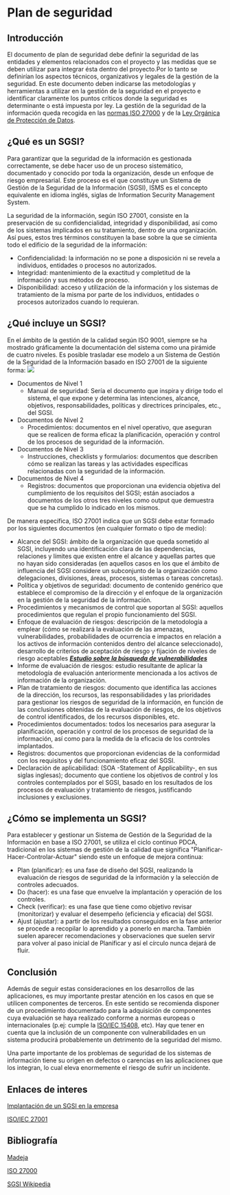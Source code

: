 # Plan de seguridad
## Introducción
El documento de plan de seguridad debe definir la seguridad de las entidades y elementos relacionados con el
proyecto y las medidas que se deben utilizar para integrar ésta dentro del proyecto.Por lo tanto se definirían los aspectos técnicos, organizativos y legales de la gestión de la seguridad.
En este documento deben indicarse las metodologías y herramientas a utilizar en la gestión de la seguridad en el proyecto e identificar claramente los puntos críticos donde la seguridad es determinante o está impuesta por ley.
La gestión de la seguridad de la información queda recogida en las [normas ISO 27000](http://www.iso27000.es/download/doc_sgsi_all.pdf) y de la [Ley Orgánica de Protección de Datos](https://www.boe.es/eli/es/lo/2018/12/05/3).

## ¿Qué es un SGSI?
Para garantizar que la seguridad de la información es gestionada correctamente, se debe hacer uso de un proceso sistemático, documentado y conocido por toda la organización, desde un enfoque de riesgo empresarial. Este proceso es el que constituye un Sistema de Gestión de la Seguridad de la Información (SGSI),  ISMS es el concepto equivalente en idioma inglés, siglas de Information Security Management System. 

La seguridad de la información, según ISO 27001, consiste en la preservación de su confidencialidad, integridad y disponibilidad, así como de los sistemas implicados en su tratamiento, dentro de una organización. Así pues, estos tres términos constituyen la base sobre la que se cimienta todo el edificio de la seguridad de la información:
- Confidencialidad: la información no se pone a disposición ni se revela a individuos, entidades o procesos no autorizados.
- Integridad: mantenimiento de la exactitud y completitud de la información y sus métodos de proceso.
- Disponibilidad: acceso y utilización de la información y los sistemas de tratamiento de la misma por parte de los individuos, entidades o procesos autorizados cuando lo requieran.

## ¿Qué incluye un SGSI?
En  el  ámbito  de  la  gestión  de  la  calidad  según  ISO  9001,  siempre  se  ha  mostrado  gráficamente  la  documentación  del  sistema  como  una  pirámide  de  cuatro  niveles.  Es  posible  trasladar  ese  modelo  a  un  Sistema  de  Gestión  de  la  Seguridad  de  la  Información basado en ISO 27001 de la siguiente forma:
![](https://i.imgur.com/ZA1K8An.png)
+ Documentos de Nivel 1
    + Manual de seguridad: Sería el documento que inspira y dirige todo el sistema, el que expone y determina las intenciones, alcance, objetivos, responsabilidades, políticas y directrices principales, etc., del SGSI.
+ Documentos de Nivel 2
    + Procedimientos: documentos en el nivel operativo, que aseguran que se realicen de forma eficaz la planificación, operación y control de los procesos de seguridad de la información.
+ Documentos de Nivel 3
    + Instrucciones, checklists y formularios: documentos que describen cómo se realizan las tareas y las actividades específicas relacionadas con la seguridad de la información.
+ Documentos de Nivel 4
    + Registros: documentos que proporcionan una evidencia objetiva del cumplimiento de los requisitos del SGSI; están asociados a documentos de los otros tres niveles como output que demuestra que se ha cumplido lo indicado en los mismos.

De manera específica, ISO 27001 indica que un SGSI debe estar formado por los siguientes documentos (en cualquier formato o tipo de medio):

+ Alcance del SGSI: ámbito de la organización que queda sometido al SGSI, incluyendo una identificación clara de las dependencias, relaciones y límites que existen entre el alcance y aquellas partes que no hayan sido consideradas (en aquellos casos en los que el ámbito de influencia del SGSI considere un subconjunto de la organización como delegaciones, divisiones, áreas, procesos, sistemas o tareas concretas).
+ Política y objetivos de seguridad: documento de contenido genérico que establece el compromiso de la dirección y el enfoque de la organización en la gestión de la seguridad de la información.
+ Procedimientos y mecanismos de control que soportan al SGSI: aquellos procedimientos que regulan el propio funcionamiento del SGSI.
+ Enfoque de evaluación de riesgos: descripción de la metodología a emplear (cómo se realizará la evaluación de las amenazas, vulnerabilidades, probabilidades de ocurrencia e impactos en relación a los activos de información contenidos dentro del alcance seleccionado), desarrollo de criterios de aceptación de riesgo y fijación de niveles de riesgo aceptables 
***[Estudio sobre la búsqueda de vulnerabilidades](https://github.com/cs-ehu/Ejemplo/blob/develop/UNE157801/3%20Anexos/3.05%20Plan%20de%20seguridad/Busqueda_Vulnerabilidades.md)***
+ Informe de evaluación de riesgos: estudio resultante de aplicar la metodología de evaluación anteriormente mencionada a los activos de información de la organización.
+ Plan de tratamiento de riesgos: documento que identifica las acciones de la dirección, los recursos, las responsabilidades y las prioridades para gestionar los riesgos de seguridad de la información, en función de las conclusiones obtenidas de la evaluación de riesgos, de los objetivos de control identificados, de los recursos disponibles, etc.
+ Procedimientos documentados: todos los necesarios para asegurar la planificación, operación y control de los procesos de seguridad de la información, así como para la medida de la eficacia de los controles implantados.
+ Registros: documentos que proporcionan evidencias de la conformidad con los requisitos y del funcionamiento eficaz del SGSI.
+ Declaración de aplicabilidad: (SOA -Statement of Applicability-, en sus siglas inglesas); documento que contiene los objetivos de control y los controles
contemplados por el SGSI, basado en los resultados de los procesos de evaluación y tratamiento de riesgos, justificando inclusiones y exclusiones.

## ¿Cómo se implementa un SGSI?
Para establecer y gestionar un Sistema de Gestión de la Seguridad de la Información en base a ISO 27001, se utiliza el ciclo continuo PDCA, tradicional en los sistemas de gestión de la calidad que significa "Planificar-Hacer-Controlar-Actuar" siendo este un enfoque de mejora continua:

+ Plan (planificar): es una fase de diseño del SGSI, realizando la evaluación de riesgos de seguridad de la información y la selección de controles adecuados. 
+ Do (hacer): es una fase que envuelve la implantación y operación de los controles. 
+ Check (verificar): es una fase que tiene como objetivo revisar (monitorizar) y evaluar el desempeño (eficiencia y eficacia) del SGSI. 
+ Ajust (ajustar): a partir de los resultados conseguidos en la fase anterior se procede a recopilar lo aprendido y a ponerlo en marcha. También suelen aparecer recomendaciones y observaciones que suelen servir para volver al paso inicial de Planificar y así el círculo nunca dejará de fluir. 

## Conclusión
Además de seguir estas consideraciones en los desarrollos de las aplicaciones, es muy importante prestar atención en los casos en que se utilicen componentes de terceros. En este sentido se recomienda disponer de un procedimiento documentado para la adquisición de componentes cuya evaluación se haya realizado conforme a normas europeas o internacionales (p.ej: cumple la [ISO/IEC 15408](https://www.iso.org/standard/50341.html), etc). Hay que tener en cuenta que la inclusión de un componente con vulnerabilidades en un sistema producirá probablemente un detrimento de la seguridad del mismo.

Una parte importante de los problemas de seguridad de los sistemas de información tiene su origen en defectos o carencias en las aplicaciones que los integran, lo cual eleva enormemente el riesgo de sufrir un incidente.

## Enlaces de interes
[Implantación de un SGSI en la empresa ](https://www.incibe.es/extfrontinteco/img/File/intecocert/sgsi/img/Guia_apoyo_SGSI.pdf)

[ISO/IEC 27001](https://es.wikipedia.org/wiki/ISO/IEC_27001)

## Bibliografía

[Madeja](http://www.juntadeandalucia.es/servicios/madeja/contenido/subsistemas/entorno)

[ISO 27000](http://www.iso27000.es/download/doc_sgsi_all.pdf)

[SGSI Wikipedia](https://es.wikipedia.org/wiki/Sistema_de_gesti%C3%B3n_de_la_seguridad_de_la_informaci%C3%B3n)
